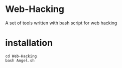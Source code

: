 # Web-Hacking
A set of tools written with bash script for web hacking
# installation
    cd Web-Hacking
    bash Angel.sh
